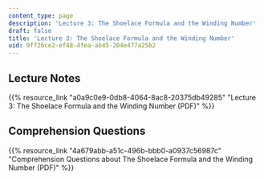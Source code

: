 ```yaml
---
content_type: page
description: 'Lecture 3: The Shoelace Formula and the Winding Number'
draft: false
title: 'Lecture 3: The Shoelace Formula and the Winding Number'
uid: 9ff2bce2-ef48-4fea-ab45-204e477a25b2
---
```

## Lecture Notes

{{% resource_link "a0a9c0e9-0db8-4064-8ac8-20375db49285" "Lecture 3: The Shoelace Formula and the Winding Number (PDF)" %}}

## Comprehension Questions

{{% resource_link "4a679abb-a51c-496b-bbb0-a0937c56987c" "Comprehension Questions about The Shoelace Formula and the Winding Number (PDF)" %}}